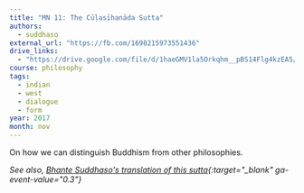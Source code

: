 ```yaml
---
title: "MN 11: The Cūḷasīhanāda Sutta"
authors:
  - suddhaso
external_url: "https://fb.com/1698215973551436"
drive_links:
  - "https://drive.google.com/file/d/1haeGMV1la5Orkqhm__pBS14Flg4kzEA5/view?usp=drivesdk"
course: philosophy
tags:
  - indian
  - west
  - dialogue
  - form
year: 2017
month: nov
---
```


On how we can distinguish Buddhism from other philosophies.

*See also, [Bhante Suddhaso's translation of this sutta](http://bhantesuddhaso.com/teachings/sutta/mn11-culasihanada-sutta/){:target="_blank" ga-event-value="0.3"}*
